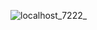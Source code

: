 ![localhost_7222_](https://github.com/user-attachments/assets/f288218f-a32e-400b-89cf-3166e5860d0b)
